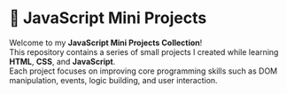 # 🧠 JavaScript Mini Projects

Welcome to my **JavaScript Mini Projects Collection**!  
This repository contains a series of small projects I created while learning **HTML**, **CSS**, and **JavaScript**.  
Each project focuses on improving core programming skills such as DOM manipulation, events, logic building, and user interaction.



